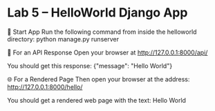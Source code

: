 # Lab 5 – HelloWorld Django App
🚀 Start App
Run the following command from inside the helloworld directory:
python manage.py runserver

🔗 For an API Response
Open your browser at http://127.0.0.1:8000/api/

You should get this response:
{"message": "Hello World"}

🌐 For a Rendered Page
Then open your browser at the address:
http://127.0.0.1:8000/hello/

You should get a rendered web page with the text:
Hello World
